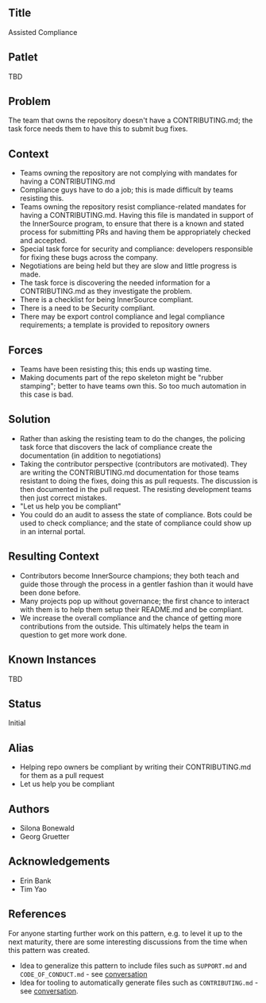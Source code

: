 ## Title

Assisted Compliance

## Patlet

TBD

## Problem

The team that owns the repository doesn't have a CONTRIBUTING.md; the task force needs them to have this to submit bug fixes.

## Context

* Teams owning the repository are not complying with mandates for having a CONTRIBUTING.md
* Compliance guys have to do a job; this is made difficult by teams resisting this.
* Teams owning the repository resist compliance-related mandates for having a CONTRIBUTING.md. Having this file is mandated in support of the InnerSource program, to ensure that there is a known and stated process for submitting PRs and having them be appropriately checked and accepted.
* Special task force for security and compliance: developers responsible for fixing these bugs across the company.
* Negotiations are being held but they are slow and little progress is made.
* The task force is discovering the needed information for a CONTRIBUTING.md as they investigate the problem.
* There is a checklist for being InnerSource compliant.
* There is a need to be Security compliant.
* There may be export control compliance and legal compliance requirements; a template is provided to repository owners

## Forces

* Teams have been resisting this; this ends up wasting time.
* Making documents part of the repo skeleton might be "rubber stamping"; better to have teams own this. So too much automation in this case is bad.

## Solution

* Rather than asking the resisting team to do the changes, the policing task force that discovers the lack of compliance create the documentation (in addition to negotiations)
* Taking the contributor perspective (contributors are motivated). They are writing the CONTRIBUTING.md documentation for those teams resistant to doing the fixes, doing this as pull requests. The discussion is then documented in the pull request. The resisting development teams then just correct mistakes.
* "Let us help you be compliant"
* You could do an audit to assess the state of compliance. Bots could be used to check compliance; and the state of compliance could show up in an internal portal.

## Resulting Context

* Contributors become InnerSource champions; they both teach and guide those through the process in a gentler fashion than it would have been done before.
* Many projects pop up without governance; the first chance to interact with them is to help them setup their README.md and be compliant.
* We increase the overall compliance and the chance of getting more contributions from the outside. This ultimately helps the team in question to get more work done.

## Known Instances

TBD

## Status

Initial

## Alias

* Helping repo owners be compliant by writing their CONTRIBUTING.md for them as a pull request
* Let us help you be compliant

## Authors

* Silona Bonewald
* Georg Gruetter

## Acknowledgements

* Erin Bank
* Tim Yao

## References

For anyone starting further work on this pattern, e.g. to level it up to the next maturity, there are some interesting discussions from the time when this pattern was created.

* Idea to generalize this pattern to include files such as `SUPPORT.md` and `CODE_OF_CONDUCT.md` - see [conversation](https://github.com/InnerSourceCommons/InnerSourcePatterns/pull/74#issuecomment-715498921)
* Idea for tooling to automatically generate files such as `CONTRIBUTING.md` - see [conversation](https://github.com/InnerSourceCommons/InnerSourcePatterns/pull/74#discussion_r168596722).
